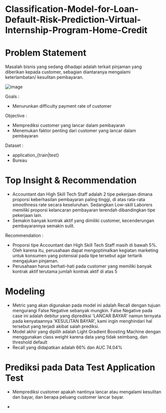# Classification-Model-for-Loan-Default-Risk-Prediction-Virtual-Internship-Program-Home-Credit

# Problem Statement

Masalah bisnis yang sedang dihadapi adalah terkait pinjaman yang diberikan kepada customer, sebagian diantaranya mengalami keterlambatan/ kesulitan pembayaran. 

![image](https://user-images.githubusercontent.com/114457985/210165486-046d8c83-e504-4d3c-84cc-6334fe860139.png)


Goals : 
- Menurunkan difficulty payment rate of customer

Objective : 
- Memprediksi customer yang lancar dalam pembayaran
- Menemukan faktor penting dari customer yang lancar dalam pembayaran

Dataset : 
- application_{train|test}
- Bureau


# Top Insight & Recommendation

- Accountant dan High Skill Tech Staff adalah 2 tipe pekerjaan dimana proporsi keberhasilan pembayaran paling tinggi, di atas rata-rata smoothness rate secara keseluruhan. Sedangkan Low-skill Laborers memiliki proporsi kelancaran pembayaran terendah dibandingkan tipe pekerjaan lain.
- Semakin banyak kontrak aktif yang dimiliki customer, kecenderungan pembayarannya semakin sulit.

Recommendation :
- Proporsi tipe Accountant dan High Skill Tech Staff masih di bawah 5%. Oleh karena itu, perusahaan dapat mengoptimalkan kegiatan marketing untuk konsumen yang potensial pada tipe tersebut agar tertarik mengajukan pinjaman. 
- Perusahaan harus berhati-hati pada customer yang memiliki banyak kontrak aktif terutama jumlah kontrak aktif di atas 5


# Modeling 

- Metric yang akan digunakan pada model ini adalah Recall dengan tujuan mengurangi False Negative sebanyak mungkin. False Negative pada case ini adalah debitur yang diprediksi 'LANCAR BAYAR' namun ternyata pada kenyataannya 'KESULITAN BAYAR', kami ingin menghindari hal tersebut yang terjadi akibat salah prediksi. 
- Model akhir yang dipilih adalah Light Gradient Boosting Machine dengan menggunakan class weight karena data yang tidak seimbang, dan threshold default 
- Recall yang didapatkan adalah 66% dan AUC 74.04%


# Prediksi pada Data Test Application Test

- Memprediksi customer apakah nantinya lancar atau mengalami kesulitan dan bayar, dan berapa peluang customer lancar bayar.


- 





